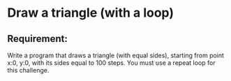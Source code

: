 # Draw a triangle (with a loop)

## Requirement:

Write a program that draws a triangle (with equal sides), starting from point x:0, y:0, with its sides equal to 100 steps.
You must use a repeat loop for this challenge.
